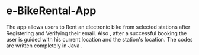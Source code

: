 # e-BikeRental-App
The app allows users to Rent an electronic bike from selected stations after Registering and Verifying their email. Also , after a successful booking the user is guided with his current location and the station's location.
The codes are written completely in Java . 

